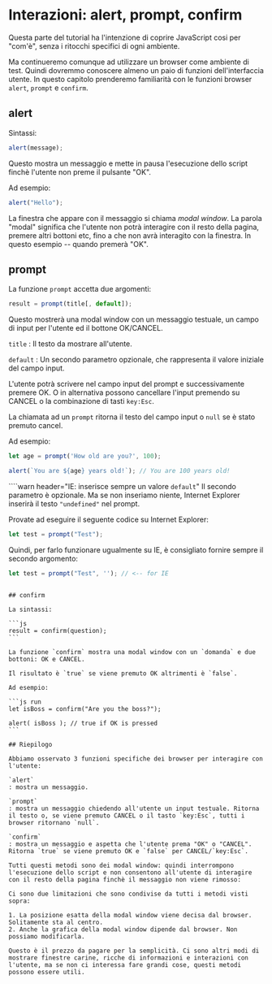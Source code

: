 # Interazioni: alert, prompt, confirm

Questa parte del tutorial ha l'intenzione di coprire JavaScript cosi per "com'è", senza i ritocchi specifici di ogni ambiente.

Ma continueremo comunque ad utilizzare un browser come ambiente di test. Quindi dovremmo conoscere almeno un paio di funzioni dell'interfaccia utente. In questo capitolo prenderemo familiarità con le funzioni browser `alert`, `prompt` e `confirm`.

## alert

Sintassi:

```js
alert(message);
```

Questo mostra un messaggio e mette in pausa l'esecuzione dello script finchè l'utente non preme il pulsante "OK".

Ad esempio:

```js run
alert("Hello");
```

La finestra che appare con il messaggio si chiama *modal window*. La parola "modal" significa che l'utente non potrà interagire con il resto della pagina, premere altri bottoni etc, fino a che non avrà interagito con la finestra. In questo esempio -- quando premerà "OK".

## prompt

La funzione `prompt` accetta due argomenti:

```js no-beautify
result = prompt(title[, default]);
```

Questo mostrerà una modal window con un messaggio testuale, un campo di input per l'utente ed il bottone OK/CANCEL.

`title`
: Il testo da mostrare all'utente.

`default`
: Un secondo parametro opzionale, che rappresenta il valore iniziale del campo input.

L'utente potrà scrivere nel campo input del prompt e successivamente premere OK. O in alternativa possono cancellare l'input premendo su CANCEL o la combinazione di tasti `key:Esc`.

La chiamata ad un `prompt` ritorna il testo del campo input o `null` se è stato premuto cancel.

Ad esempio:

```js run
let age = prompt('How old are you?', 100);

alert(`You are ${age} years old!`); // You are 100 years old!
```

````warn header="IE: inserisce sempre un valore `default`"
Il secondo parametro è opzionale. Ma se non inseriamo niente, Internet Explorer inserirà il testo `"undefined"` nel prompt.

Provate ad eseguire il seguente codice su Internet Explorer:

```js run
let test = prompt("Test");
```

Quindi, per farlo funzionare ugualmente su IE, è consigliato fornire sempre il secondo argomento:

```js run
let test = prompt("Test", ''); // <-- for IE
```
````

## confirm

La sintassi:

```js
result = confirm(question);
```

La funzione `confirm` mostra una modal window con un `domanda` e due bottoni: OK e CANCEL.

Il risultato è `true` se viene premuto OK altrimenti è `false`.

Ad esempio:

```js run
let isBoss = confirm("Are you the boss?");

alert( isBoss ); // true if OK is pressed
```

## Riepilogo

Abbiamo osservato 3 funzioni specifiche dei browser per interagire con l'utente:

`alert`
: mostra un messaggio.

`prompt`
: mostra un messaggio chiedendo all'utente un input testuale. Ritorna il testo o, se viene premuto CANCEL o il tasto `key:Esc`, tutti i browser ritornano `null`.

`confirm`
: mostra un messaggio e aspetta che l'utente prema "OK" o "CANCEL". Ritorna `true` se viene premuto OK e `false` per CANCEL/`key:Esc`.

Tutti questi metodi sono dei modal window: quindi interrompono l'esecuzione dello script e non consentono all'utente di interagire con il resto della pagina finchè il messaggio non viene rimosso:

Ci sono due limitazioni che sono condivise da tutti i metodi visti sopra:

1. La posizione esatta della modal window viene decisa dal browser. Solitamente sta al centro.
2. Anche la grafica della modal window dipende dal browser. Non possiamo modificarla.

Questo è il prezzo da pagare per la semplicità. Ci sono altri modi di mostrare finestre carine, ricche di informazioni e interazioni con l'utente, ma se non ci interessa fare grandi cose, questi metodi possono essere utili.
